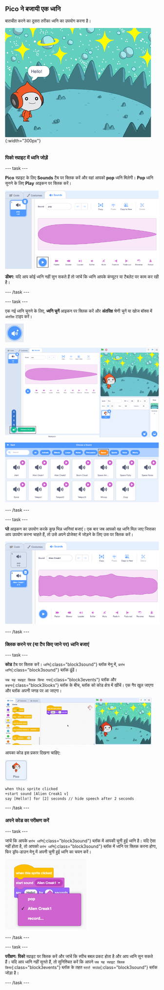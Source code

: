 ## Pico ने बजायी एक ध्वनि

<div style="display: flex; flex-wrap: wrap">
<div style="flex-basis: 200px; flex-grow: 1; margin-right: 15px;">
बातचीत करने का दूसरा तरीका ध्वनि का उपयोग करना है।
</div>
<div>

![Pico स्प्राइट बोले, "हेलो" (Hello)!](images/pico-step2.png){:width="300px"}

</div>
</div>

### पिको स्प्राइट में ध्वनि जोड़ें

--- task ---

**Pico** स्प्राइट के लिए **Sounds** टैब पर क्लिक करें और वहां आपको **pop** ध्वनि मिलेगी। **Pop** ध्वनि सुनने के लिए **Play** आइकन पर क्लिक करें।

![Sounds टैब में pop ध्वनि बजाना।](images/pico-sound-play.png)

**डीबग**: यदि आप कोई ध्वनि नहीं सुन सकते हैं तो जांचें कि ध्वनि आपके कंप्यूटर या टैबलेट पर काम कर रही है।

--- /task ---

--- task ---

एक नई ध्वनि चुनने के लिए, **ध्वनि चुनें** आइकन पर क्लिक करें और **अंतरिक्ष** श्रेणी चुनें या खोज बॉक्स में `अंतरिक्ष` टाइप करें।

!['एक ध्वनि चुनें' आइकन।](images/sound-button.png)

!['एक ध्वनि चुनें' के साथ स्क्रैच संपादक पर प्रकाश डाला गया।](images/pico-choose-sound.png)

![ध्वनि पुस्तकालय में 'अंतरिक्ष' श्रेणी।](images/pico-space-category.png)

--- /task ---

--- task ---

**प्ले** आइकन का उपयोग करके कुछ भिन्न ध्वनियां बजाएं। एक बार जब आपको वह ध्वनि मिल जाए जिसका आप उपयोग करना चाहते हैं, तो उसे अपने प्रोजेक्ट में जोड़ने के लिए उस पर क्लिक करें।

![ध्वनि टैब में पॉप ध्वनि के नीचे दिखाया गया एक उदाहरण ध्वनि (एलियन क्रेक1 ध्वनि)।](images/pico-inserted-sound.png)

--- /task ---

### क्लिक करने पर (या टैप किए जाने पर) ध्वनि बजाएं

--- task ---

**कोड** टैब पर क्लिक करें। `ध्वनि`{:class="block3sound"} ब्लॉक मेनू में, `प्रारंभ ध्वनि`{:class="block3sound"} ब्लॉक ढूंढें।

`जब यह स्प्राइट क्लिक किया गया`{:class="block3events"} ब्लॉक और `कहना`{:class="block3looks"} ब्लॉक के बीच, ब्लॉक को कोड क्षेत्र में खींचें। एक गैप खुल जाएगा और ब्लॉक अपनी जगह पर आ जाएगा।

![दो ब्लॉक के बीच 'स्टार्ट साउंड' ब्लॉक जोड़ा जा रहा है।](images/pico-insert-block.gif)

आपका कोड इस प्रकार दिखना चाहिए:

![पिको स्प्राइट।](images/pico-sprite.png)

```blocks3
when this sprite clicked
+start sound [Alien Creak1 v] 
say [Hello!] for [2] seconds // hide speech after 2 seconds
```

--- /task ---

### अपने कोड का परीक्षण करें

--- task ---

जांचें कि आपके `प्रारंभ ध्वनि`{:class="block3sound"} ब्लॉक में आपकी चुनी हुई ध्वनि है। यदि ऐसा नहीं होता है, तो आपको `प्रारंभ ध्वनि`{:class="block3sound"} ब्लॉक में ध्वनि पर क्लिक करना होगा, फिर ड्रॉप-डाउन मेनू में अपनी चुनी हुई ध्वनि का चयन करें।

!['स्टार्ट साउंड (start sound)' ब्लॉक के भीतर ड्रॉप-डाउन मेनू में Alien Creak 1 ध्वनि पर क्लिक करना।](images/pico-sound-menu.png)

--- /task ---

--- task ---

**परीक्षण:** **पिको** स्प्राइट पर क्लिक करें और जांचें कि स्पीच बबल प्रकट होता है और आप ध्वनि सुन सकते हैं। यदि आप ध्वनि नहीं सुनते हैं, तो सुनिश्चित करें कि आपने `जब यह स्प्राइट क्लिक किया`{:class="block3events"} ब्लॉक के तहत `स्टार्ट साउंड`{:class="block3sound"} ब्लॉक जोड़ा है।

--- /task ---

